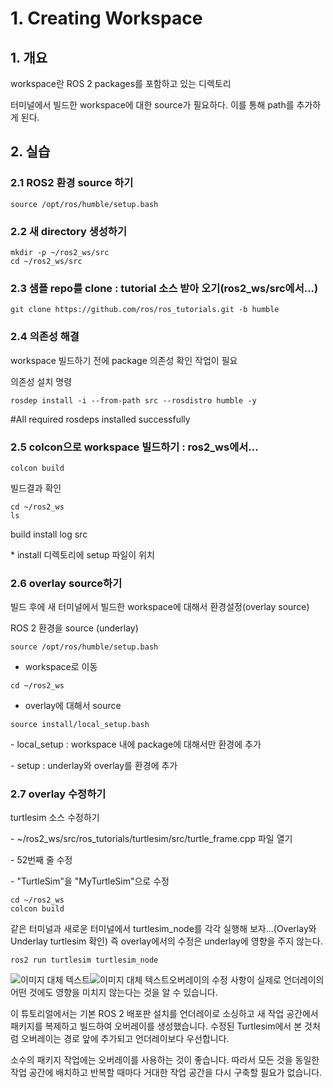 # 1. Creating Workspace



## 1. 개요

workspace란 ROS 2 packages를 포함하고 있는 디렉토리

터미널에서 빌드한 workspace에 대한 source가 필요하다. 이를 통해 path를 추가하게 된다.



## **2. 실습**



### **2.1 ROS2 환경 source 하기**

```
source /opt/ros/humble/setup.bash
```



### **2.2 새 directory 생성하기**

```
mkdir -p ~/ros2_ws/src
cd ~/ros2_ws/src
```



### **2.3 샘플 repo를 clone :** tutorial 소스 받아 오기(ros2_ws/src에서...)

```
git clone https://github.com/ros/ros_tutorials.git -b humble
```



### **2.4 의존성 해결** 

workspace 빌드하기 전에 package 의존성 확인 작업이 필요

의존성 설치 명령

```
rosdep install -i --from-path src --rosdistro humble -y
```

\#All required rosdeps installed successfully



### **2.5 colcon으로 workspace 빌드하기 :** ros2_ws에서...

```
colcon build
```

빌드결과 확인

```
cd ~/ros2_ws
ls
```

build  install  log  src

\* install 디렉토리에 setup 파일이 위치



### **2.6 overlay source하기**

빌드 후에 새 터미널에서 빌드한 workspace에 대해서 환경설정(overlay source)

ROS 2 환경을 source (underlay)

```
source /opt/ros/humble/setup.bash
```

- workspace로 이동

```
cd ~/ros2_ws
```

- overlay에 대해서 source

```
source install/local_setup.bash
```

\- local_setup : workspace 내에 package에 대해서만 환경에 추가 

\- setup : underlay와 overlay를 환경에 추가



### **2.7 overlay 수정하기**

turtlesim 소스 수정하기

\- ~/ros2_ws/src/ros_tutorials/turtlesim/src/turtle_frame.cpp 파일 열기

\- 52번째 줄 수정

\- "TurtleSim"을 "MyTurtleSim"으로 수정

```
cd ~/ros2_ws
colcon build
```

같은 터미널과 새로운 터미널에서 turtlesim_node를 각각 실행해 보자...(Overlay와 Underlay turtlesim 확인) 즉 overlay에서의 수정은 underlay에 영향을 주지 않는다.

```
ros2 run turtlesim turtlesim_node
```

<img src="https://github.com/firstbot1/ROS2STUDY/blob/main/2.CLI%20libs/pic/2_1.png" alt="이미지 대체 텍스트" style="float: left;">

<img src="https://github.com/firstbot1/ROS2STUDY/blob/main/2.CLI%20libs/pic/2_2.png" alt="이미지 대체 텍스트" style="float: left;">

오버레이의 수정 사항이 실제로 언더레이의 어떤 것에도 영향을 미치지 않는다는 것을 알 수 있습니다.



이 튜토리얼에서는 기본 ROS 2 배포판 설치를 언더레이로 소싱하고 새 작업 공간에서 패키지를 복제하고 빌드하여 오버레이를 생성했습니다. 수정된 Turtlesim에서 본 것처럼 오버레이는 경로 앞에 추가되고 언더레이보다 우선합니다.

소수의 패키지 작업에는 오버레이를 사용하는 것이 좋습니다. 따라서 모든 것을 동일한 작업 공간에 배치하고 반복할 때마다 거대한 작업 공간을 다시 구축할 필요가 없습니다.
